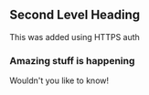 ## Second Level Heading

This was added using HTTPS auth

### Amazing stuff is happening

Wouldn't you like to know!
